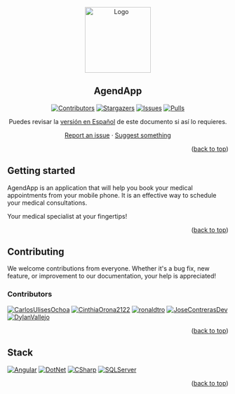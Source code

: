 <a name="readme-top"></a>

<div align="center">

<a href="https://github.com/No-Country-simulation/c19-39-n-csharp-12-angular-17">
  <img src="https://github.com/No-Country-simulation/c19-39-n-csharp-12-angular-17/assets/110321221/d61bfd12-96dd-45b2-a786-32fb1ee185bb" alt="Logo" width="150" />
</a>

## AgendApp

[![Contributors][contributors-shield]][contributors-url]
[![Stargazers][stars-shield]][stars-url]
[![Issues][issues-shield]][issues-url]
[![Pulls][pulls-shield]][pulls-url]

Puedes revisar la [versión en Español](./.github/README-ES.md) de este documento si así lo requieres.

[Report an issue](https://github.com/No-Country-simulation/c19-39-n-csharp-12-angular-17/issues) · [Suggest something](https://github.com/No-Country-simulation/c19-39-n-csharp-12-angular-17/issues)

</div>

<p align="right">(<a href="#readme-top">back to top</a>)</p>

## Getting started

AgendApp is an application that will help you book your medical appointments from your mobile phone. It is an effective way to schedule your medical consultations. 

Your medical specialist at your fingertips!

<p align="right">(<a href="#readme-top">back to top</a>)</p>

## Contributing

We welcome contributions from everyone. Whether it's a bug fix, new feature, or improvement to our documentation, your help is appreciated!

### Contributors

[![CarlosUlisesOchoa](https://avatars.githubusercontent.com/u/26280134?s=64&amp;v=4)](http://github.com/CarlosUlisesOchoa) [![CinthiaOrona2122](https://avatars.githubusercontent.com/u/80229456?s=64&amp;v=4)](http://github.com/CinthiaOrona2122) [![ronaldtro](https://avatars.githubusercontent.com/u/72902488?s=64&amp;v=4)](http://github.com/ronaldtro) [![JoseContrerasDev](https://avatars.githubusercontent.com/u/110321221?s=64&amp;v=4)](http://github.com/JoseContrerasDev) [![DylanVallejo](https://avatars.githubusercontent.com/u/99937413?s=64&amp;v=4)](http://github.com/DylanVallejo)

<p align="right">(<a href="#readme-top">back to top</a>)</p>

## Stack

[![Angular][angular-badge]][badge-empty-url]
[![DotNet][dotnet-badge]][badge-empty-url]
[![CSharp][csharp-badge]][badge-empty-url]
[![SQLServer][sqlserver-badge]][badge-empty-url]

<p align="right">(<a href="#readme-top">back to top</a>)</p>

[dotnet-badge]: https://img.shields.io/badge/-.NET-5632d5?style=for-the-badge
[csharp-badge]: https://img.shields.io/badge/C%23-690081?style=for-the-badge
[sqlserver-badge]: https://img.shields.io/badge/SQL%20Server-1f72b8?style=for-the-badge
[angular-badge]: https://img.shields.io/badge/Angular-DD0031?style=for-the-badge
[typescript-badge]: https://img.shields.io/badge/Typescript-007ACC?style=for-the-badge&logo=typescript&logoColor=white&color=blue
[contributors-shield]: https://img.shields.io/badge/CONTRIBUTORS-5-blue?style=for-the-badge
[contributors-url]: https://github.com/No-Country-simulation/c19-39-n-csharp-12-angular-17/graphs/contributors
[stars-shield]: https://img.shields.io/badge/STARS-3-yellow?style=for-the-badge
[stars-url]: https://github.com/No-Country-simulation/c19-39-n-csharp-12-angular-17/stargazers
[issues-shield]: https://img.shields.io/badge/ISSUES-0-44cc11?style=for-the-badge
[issues-url]: https://github.com/No-Country-simulation/c19-39-n-csharp-12-angular-17/issues
[pulls-shield]: https://img.shields.io/badge/PULL%20REQUESTS-0-44cc11?style=for-the-badge
[pulls-url]: https://github.com/No-Country-simulation/c19-39-n-csharp-12-angular-17/pulls
[badge-empty-url]: #!
